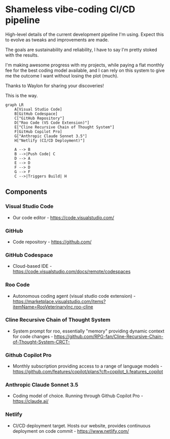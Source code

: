# Shameless vibe-coding CI/CD pipeline
High-level details of the current development pipeline I'm using. Expect this to evolve as tweaks and improvements are made.

The goals are sustainability and reliability, I have to say I'm pretty stoked with the results. 

I'm making awesome progress with my projects, while paying a flat monthly fee for the best coding model available, and I can rely on this system to give me the outcome I want without losing the plot (much).

Thanks to Waylon for sharing your discoveries!

This is the way.

```mermaid
graph LR
    A[Visual Studio Code]
    B[GitHub Codespace]
    C["GitHub Repository"]
    D["Roo Code (VS Code Extension)"]
    E["Cline Recursive Chain of Thought System"]
    F[GitHub Copilot Pro]
    G["Anthropic Claude Sonnet 3.5"]
    H["Netlify (CI/CD Deployment)"]

    A --> B
    B -->|Push Code| C
    D --> A
    E --> D
    F --> D
    G --> F
    C -->|Triggers Build| H
```

## Components
### Visual Studio Code
- Our code editor - https://code.visualstudio.com/

### GitHub
- Code repository - https://github.com/

### GitHub Codespace
- Cloud-based IDE - https://code.visualstudio.com/docs/remote/codespaces

### Roo Code
- Autonomous coding agent (visual studio code extension) - https://marketplace.visualstudio.com/items?itemName=RooVeterinaryInc.roo-cline

### Cline Recursive Chain of Thought System
- System prompt for roo, essentially "memory" providing dynamic context for code changes - https://github.com/RPG-fan/Cline-Recursive-Chain-of-Thought-System-CRCT-

### Github Copilot Pro
- Monthly subscription providing access to a range of language models - https://github.com/features/copilot/plans?cft=copilot_li.features_copilot

### Anthropic Claude Sonnet 3.5
- Coding model of choice. Running through Github Copilot Pro - https://claude.ai/

### Netlify
- CI/CD deployment target. Hosts our website, provides continuous deployment on code commit - https://www.netlify.com/
